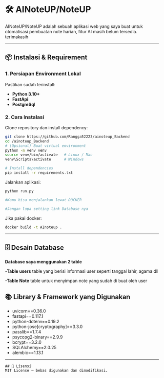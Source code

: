 # 🛠 AINoteUP/NoteUP 

AINoteUP/NoteUP adalah sebuah aplikasi web yang saya buat untuk otomatisasi pembuatan note harian, fitur AI masih belum tersedia. terimakasih

---

## 📦 Instalasi & Requirement

### 1. Persiapan Environment Lokal
Pastikan sudah terinstall:
- **Python 3.10+**
- **FastApi** 
- **PostgreSql** 


### 2. Cara Instalasi
Clone repository dan install dependency:

```bash
git clone https://github.com/Rangga52223/ainoteup_Backend
cd /ainoteup_Backend
# (Opsional) Buat virtual environment
python -m venv venv
source venv/bin/activate   # Linux / Mac
venv\Scripts\activate      # Windows

# Install dependencies
pip install -r requirements.txt

```

Jalankan aplikasi:
```bash
python run.py

#Kamu bisa menjalankan lewat DOCKER

#Jangan lupa setting link Database nya
```
Jika pakai docker:
```bash
docker build -t AInoteup .
```

---

## 🗄 Desain Database

**Database saya menggunakan 2 table**<br>

**-Table users**
table yang berisi informasi user seperti tanggal lahir, agama dll

**-Table Note**
table untuk menyimpan note yang sudah di buat oleh user



## 📚 Library & Framework yang Digunakan

- uvicorn==0.36.0
- fastapi==0.117.1
- python-dotenv==0.19.2
- python-jose[cryptography]==3.3.0
- passlib==1.7.4
- psycopg2-binary==2.9.9
- bcrypt==3.2.0
- SQLAlchemy==2.0.25
- alembic==1.13.1

---


   ```
## 📄 Lisensi
MIT License – bebas digunakan dan dimodifikasi.
